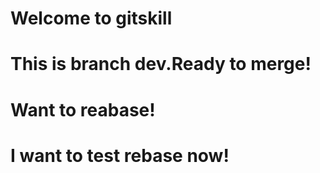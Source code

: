 # Welcome to gitskill
# This is branch dev.Ready to merge!
# Want to reabase!
# I want to test rebase now!
